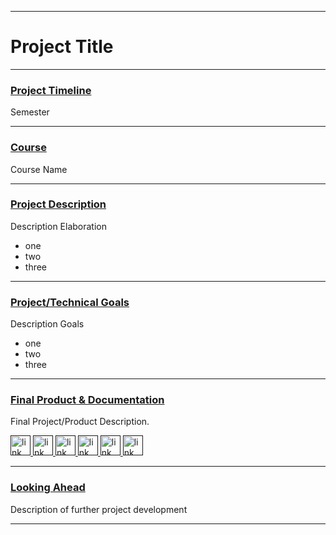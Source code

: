 
---

# Project Title

---

### <u>Project Timeline</u>
Semester

---

### <u>Course</u>
Course Name

---

### <u>Project Description</u>
Description Elaboration
- one
- two
- three

---

### <u>Project/Technical Goals</u>
Description Goals
- one
- two
- three

---

### <u>Final Product & Documentation</u>
Final Project/Product Description.
<div class='icon-container'>
        <a href='' target='_blank' class='icon'>
                <img src='../resources/icons/github.svg' width='32' height='32' alt='link to  GitHub'>
        </a>
        <a href='' target='_blank' class='icon'>
                <img src='../resources/icons/slides.png' width='32' height='32' alt='link to  GitHub'>
        </a>
        <a href='' target='_blank' class='icon'>
                <img src='../resources/icons/linkedin.svg' width='32' height='32' alt='link to  GitHub'>
        </a>
        <a href='' target='_blank' class='icon'>
                <img src='../resources/icons/instagram.svg' width='32' height='32' alt='link to  GitHub'>
        </a>
        <a href='' target='_blank' class='icon'>
                <img src='../resources/icons/drive.png' width='32' height='32' alt='link to  GitHub'>
        </a>
        <a href='' target='_blank' class='icon'>
                <img src='../resources/icons/envelope-fill.svg' width='32' height='32' alt='link to  GitHub'>
        </a>
</div>

---

### <u>Looking Ahead</u>
Description of further project development

---
